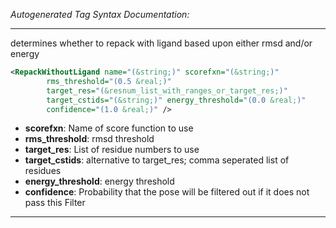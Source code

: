 <!-- THIS IS AN AUTOGENERATED FILE: Don't edit it directly, instead change the schema definition in the code itself. -->

_Autogenerated Tag Syntax Documentation:_

---
determines whether to repack with ligand based upon either rmsd and/or energy

```xml
<RepackWithoutLigand name="(&string;)" scorefxn="(&string;)"
        rms_threshold="(0.5 &real;)"
        target_res="(&resnum_list_with_ranges_or_target_res;)"
        target_cstids="(&string;)" energy_threshold="(0.0 &real;)"
        confidence="(1.0 &real;)" />
```

-   **scorefxn**: Name of score function to use
-   **rms_threshold**: rmsd threshold
-   **target_res**: List of residue numbers to use
-   **target_cstids**: alternative to target_res; comma seperated list of residues
-   **energy_threshold**: energy threshold
-   **confidence**: Probability that the pose will be filtered out if it does not pass this Filter

---
